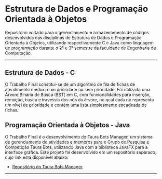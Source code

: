 
# Estrutura de Dados e Programação Orientada à Objetos

Repositório voltado para o gerenciamento e armazenamento de códigos desenvolvidos nas disciplinas de Estrutura de Dados e Programação Orientada à Objetos, utilizando respectivamente C e Java como linguagem de programação durante o 2° e 3° semestre da faculdade de Engenharia de Computação.

--- 

## Estrutura de Dados - C 

O Trabalho Final constitui-se de um algoritmo de fila de fichas de atendimento médico com prioridade ou sem prioridade. Foi utilizada uma Árvore Binária de Busca (BST) em C, com funcionalidades para inserção, remoção, busca e travessia dos nós da árvore, no qual cada nó representa um nível de prioridade e contém uma lista simplesmente encadeada de fichas.

## Programação Orientada à Objetos - Java

O Trabalho Final é o desenvolvimento do Taura Bots Manager, um sistema de gerenciamento de atividades e membros para o Grupo de Pesquisa e Competição Taura Bots, utilizando Java com a biblioteca JavaFX para a interface gráfica. Este projeto foi desenvolvido em um repositório separado, cujo link está disponível abaixo:
- [Repositório do Taura Bots Manager](https://github.com/username/taura-bots-manager)

---